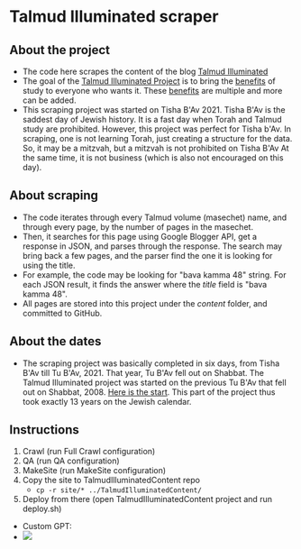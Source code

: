 # Talmud Illuminated scraper

## About the project

* The code here scrapes the content of the blog [Talmud Illuminated](http://mkerzner.blogspot.com/)
* The goal of the [Talmud Illuminated Project](https://talmudilluminated.com/) is to bring the [benefits](doc/benefits.md) of
study to everyone who wants it. These [benefits](doc/benefits.md) are multiple and more can be added.
* This scraping project was started on Tisha B'Av 2021. Tisha B'Av is the saddest day of Jewish history. 
  It is a fast day when Torah and Talmud study are prohibited. However, this project was perfect for Tisha b'Av.
In scraping, one is not learning Torah, just creating a structure for the data. So, it may be a mitzvah, but a mitzvah is not prohibited on Tisha B'Av
At the same time, it is not business (which is also not encouraged on this day).
  
## About scraping

* The code iterates through every Talmud volume (masechet) name, and through every page, by the number of pages in the masechet.
* Then, it searches for this page using Google Blogger API, get a response in JSON, and parses through the response.
The search may bring back a few pages, and the parser find the one it is looking for using the title.
* For example, the code may be looking for "bava kamma 48" string. For each JSON result, 
it finds the answer where the _title_ field is "bava kamma 48".
* All pages are stored into this project under the _content_ folder, and committed to GitHub.  

## About the dates

* The scraping project was basically completed in six days, from Tisha B'Av till Tu B'Av, 2021. That year, Tu B'Av
fell out on Shabbat. The Talmud Illuminated project was started on the previous Tu B'Av that fell out on Shabbat, 2008.
[Here is the start](http://mkerzner.blogspot.com/2008/08/purpose-of-daf-in-100-words.html).
This part of the project thus took exactly 13 years on the Jewish calendar.
  
## Instructions

1. Crawl (run Full Crawl configuration)
2. QA (run QA configuration)
3. MakeSite (run MakeSite configuration)
4. Copy the site to TalmudIlluminatedContent repo
   * `cp -r site/* ../TalmudIlluminatedContent/`
5. Deploy from there (open TalmudIlluminatedContent project and run deploy.sh)

* Custom GPT:
* ![](https://chatgpt.com/g/g-68d6ee5a5c008191a1919c20e0777157-moses-ai)
